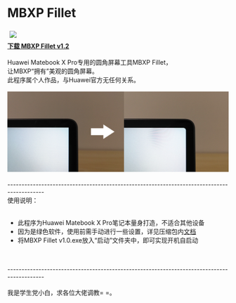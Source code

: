 # MBXP Fillet
<div><img src="https://raw.githubusercontent.com/Surbowl/MBXP-Fillet-Rounded-screen-tool/master/images/icon128.ico" height="65" vspace="5" hspace="5"><br><a href="https://github.com/Surbowl/MBXP-Fillet-Rounded-screen-tool/raw/master/Download/MBXP%20Fillet%20v1.2.zip"><b>下载 MBXP Fillet v1.2</b></a><br></strong></div>
<div><br>Huawei Matebook X Pro专用的圆角屏幕工具MBXP Fillet，</div><div>让MBXP“拥有”美观的圆角屏幕。</div><div>此程序属个人作品，与Huawei官方无任何关系。</div><div><br><img src="https://github.com/Surbowl/MBXP-Fillet-Rounded-screen-tool/blob/master/images/en.png?raw=true"></div><div><br></div><div>-------------------------------------------------------------------------------------------</div><div>使用说明：</div><div><br></div><div><ul><li>此程序为Huawei Matebook X Pro笔记本量身打造，不适合其他设备</li><li>因为是绿色软件，使用前需手动进行一些设置，详见压缩包内<a href="https://github.com/Surbowl/MBXP-Fillet-Rounded-screen-tool/blob/master/Download/%EF%BC%88%E7%94%A8%E5%89%8D%E5%BF%85%E7%9C%8B%EF%BC%89%E5%A6%82%E4%BD%95%E4%BF%AE%E5%A4%8D%E2%80%9C%E7%9C%8B%E8%B5%B7%E6%9D%A5%E5%A4%AA%E5%A4%A7%E4%B8%94%E6%A8%A1%E7%B3%8A%E2%80%9D%E7%9A%84%E9%97%AE%E9%A2%98.docx?raw=true">文档</a></li><li>将MBXP Fillet v1.0.exe放入“启动”文件夹中，即可实现开机自启动</li></ul></div><div><br></div><div><br></div><div>-------------------------------------------------------------------------------------------</div><div><br>我是学生党小白，求各位大佬调教= =。</div>
